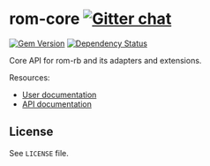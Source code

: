 [gem]: https://rubygems.org/gems/rom-core
[gemnasium]: https://gemnasium.com/rom-rb/rom-core

# rom-core [![Gitter chat](https://badges.gitter.im/rom-rb/chat.svg)](https://gitter.im/rom-rb/chat)

[![Gem Version](https://badge.fury.io/rb/rom-core.svg)][gem]
[![Dependency Status](https://gemnasium.com/rom-rb/rom-core.svg)][gemnasium]

Core API for rom-rb and its adapters and extensions.

Resources:

* [User documentation](http://rom-rb.org/learn/core)
* [API documentation](http://api.rom-rb.org/rom/)

## License

See `LICENSE` file.
